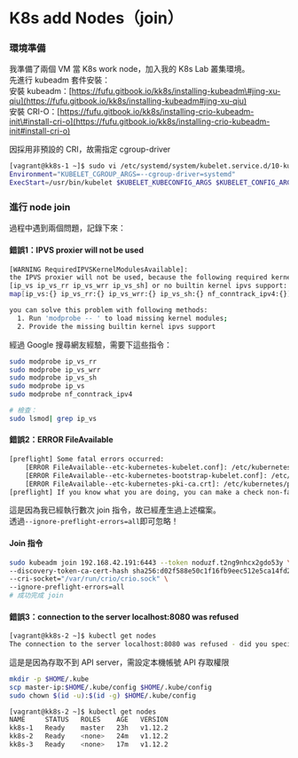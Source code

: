 # K8s add Nodes（join）

### 環境準備

我準備了兩個 VM 當 K8s work node，加入我的 K8s Lab 叢集環境。  
先進行 kubeadm 套件安裝：  
安裝 kubeadm：[https://fufu.gitbook.io/kk8s/installing-kubeadm\#jing-xu-qiu](https://fufu.gitbook.io/kk8s/installing-kubeadm#jing-xu-qiu)  
安裝 CRI-O：[https://fufu.gitbook.io/kk8s/installing-crio-kubeadm-init\#install-cri-o](https://fufu.gitbook.io/kk8s/installing-crio-kubeadm-init#install-cri-o) 

因採用非預設的 CRI，故需指定 cgroup-driver

```bash
[vagrant@kk8s-1 ~]$ sudo vi /etc/systemd/system/kubelet.service.d/10-kubeadm.conf
Environment="KUBELET_CGROUP_ARGS=--cgroup-driver=systemd"
ExecStart=/usr/bin/kubelet $KUBELET_KUBECONFIG_ARGS $KUBELET_CONFIG_ARGS $KUBELET_KUBEADM_ARGS $KUBELET_EXTRA_ARGS $KUBELET_CGROUP_ARGS

```

### 進行 node join

過程中遇到兩個問題，記錄下來：

#### 錯誤1：IPVS proxier will not be used

```bash
[WARNING RequiredIPVSKernelModulesAvailable]: 
the IPVS proxier will not be used, because the following required kernel modules are not loaded: 
[ip_vs ip_vs_rr ip_vs_wrr ip_vs_sh] or no builtin kernel ipvs support: 
map[ip_vs:{} ip_vs_rr:{} ip_vs_wrr:{} ip_vs_sh:{} nf_conntrack_ipv4:{}]

you can solve this problem with following methods:
  1. Run 'modprobe -- ' to load missing kernel modules;
  2. Provide the missing builtin kernel ipvs support
```

經過 Google 搜尋網友經驗，需要下這些指令：

```bash
sudo modprobe ip_vs_rr
sudo modprobe ip_vs_wrr
sudo modprobe ip_vs_sh
sudo modprobe ip_vs
sudo modprobe nf_conntrack_ipv4

# 檢查：
sudo lsmod| grep ip_vs
```

#### 錯誤2：ERROR FileAvailable

```bash
[preflight] Some fatal errors occurred:
	[ERROR FileAvailable--etc-kubernetes-kubelet.conf]: /etc/kubernetes/kubelet.conf already exists
	[ERROR FileAvailable--etc-kubernetes-bootstrap-kubelet.conf]: /etc/kubernetes/bootstrap-kubelet.conf already exists
	[ERROR FileAvailable--etc-kubernetes-pki-ca.crt]: /etc/kubernetes/pki/ca.crt already exists
[preflight] If you know what you are doing, you can make a check non-fatal with `--ignore-preflight-errors=...`
```

這是因為我已經執行數次 join 指令，故已經產生過上述檔案。  
透過`--ignore-preflight-errors=all`即可忽略！

#### Join 指令

```bash
sudo kubeadm join 192.168.42.191:6443 --token noduzf.t2ng9nhcx2gdo53y \
--discovery-token-ca-cert-hash sha256:d02f588e50c1f16fb9eec512e5ca14fd2add98e0231805a46c4e0fb2aff83555 \
--cri-socket="/var/run/crio/crio.sock" \
--ignore-preflight-errors=all
# 成功完成 join
```

#### 錯誤3：connection to the server localhost:8080 was refused

```bash
[vagrant@kk8s-2 ~]$ kubectl get nodes
The connection to the server localhost:8080 was refused - did you specify the right host or port?

```

這是是因為存取不到 API server，需設定本機帳號 API 存取權限

```bash
mkdir -p $HOME/.kube
scp master-ip:$HOME/.kube/config $HOME/.kube/config
sudo chown $(id -u):$(id -g) $HOME/.kube/config

[vagrant@kk8s-2 ~]$ kubectl get nodes
NAME     STATUS   ROLES    AGE   VERSION
kk8s-1   Ready    master   23h   v1.12.2
kk8s-2   Ready    <none>   24m   v1.12.2
kk8s-3   Ready    <none>   17m   v1.12.2
```



